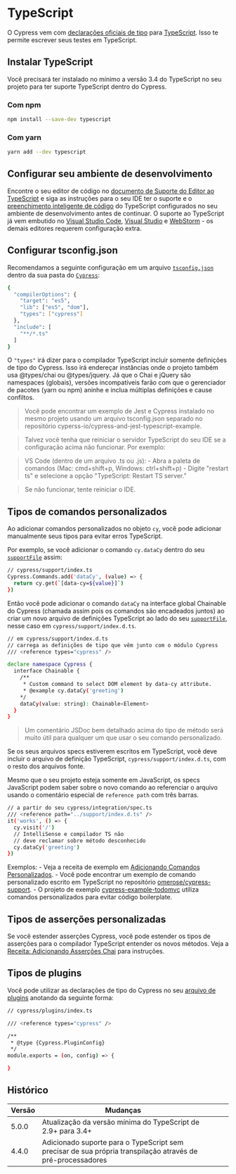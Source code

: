 # TypeScript

O Cypress vem com [declarações oficiais de tipo](https://github.com/cypress-io/cypress/tree/develop/cli/types) 
para [TypeScript](https://www.typescriptlang.org/). Isso te permite escrever seus testes em TypeScript.

## Instalar TypeScript

Você precisará ter instalado no mínimo a versão 3.4 do TypeScript no seu projeto para ter suporte TypeScript dentro do Cypress.

### Com npm

```bash
npm install --save-dev typescript
```

### Com yarn

```bash
yarn add --dev typescript
```

## Configurar seu ambiente de desenvolvimento

Encontre o seu editor de código no 
[documento de Suporte do Editor ao TypeScript](https://github.com/Microsoft/TypeScript/wiki/TypeScript-Editor-Support) 
e siga as instruções para o seu IDE ter o suporte e o 
[preenchimento inteligente de código](https://docs.cypress.io/guides/tooling/IDE-integration.html#Writing-Tests) 
do TypeScript configurados no seu ambiente de desenvolvimento antes de continuar. 
O suporte ao TypeScript já vem embutido no [Visual Studio Code](https://code.visualstudio.com/), 
[Visual Studio](https://visualstudio.microsoft.com/pt-br/) e [WebStorm](https://www.jetbrains.com/webstorm/) - os demais
editores requerem configuração extra.

## Configurar tsconfig.json

Recomendamos a seguinte configuração em um arquivo 
[`tsconfig.json`](http://www.typescriptlang.org/docs/handbook/tsconfig-json.html) 
dentro da sua pasta do [`Cypress`](https://docs.cypress.io/guides/core-concepts/writing-and-organizing-tests.html#Folder-Structure):

```bash
{
  "compilerOptions": {
    "target": "es5",
    "lib": ["es5", "dom"],
    "types": ["cypress"]
  },
  "include": [
    "**/*.ts"
  ]
}
```

O `"types"` irá dizer para o compilador TypeScript incluir somente definições de tipo do Cypress. Isso irá endereçar
instâncias onde o projeto também usa @types/chai ou @types/jquery. Já que o Chai e jQuery são namespaces (globais), 
versões incompatíveis farão com que o gerenciador de pacotes (yarn ou npm) aninhe e inclua múltiplas definições e cause confiltos.

> Você pode encontrar um exemplo de Jest e Cypress instalado no mesmo projeto usando um arquivo tsconfig.json separado 
no repositório cyperss-io/cypress-and-jest-typescript-example.

> Talvez você tenha que reiniciar o servidor TypeScript do seu IDE se a configuração acima não funcionar. Por exemplo:

> VS Code (dentro de um arquivo .ts ou .js):
    - Abra a paleta de comandos (Mac: cmd+shift+p, Windows: ctrl+shift+p)
    - Digite "restart ts" e selecione a opção "TypeScript: Restart TS server."

> Se não funcionar, tente reiniciar o IDE.

## Tipos de comandos personalizados

Ao adicionar comandos personalizados no objeto `cy`, você pode adicionar manualmente seus tipos para evitar erros TypeScript.

Por exemplo, se você adicionar o comando `cy.dataCy` dentro do seu 
[`supportFile`](https://docs.cypress.io/guides/references/configuration.html#Folders-Files) assim:

```bash
// cypress/support/index.ts
Cypress.Commands.add('dataCy', (value) => {
  return cy.get(`[data-cy=${value}]`)
})
```

Então você pode adicionar o comando `dataCy` na interface global Chainable do Cypress (chamada assim pois os comandos 
são encadeados juntos) ao criar um novo arquivo de definições TypeScript ao lado do seu 
[`supportFile`](https://docs.cypress.io/guides/references/configuration.html#Folders-Files), 
nesse caso em `cypress/support/index.d.ts`.

```bash
// em cypress/support/index.d.ts
// carrega as definições de tipo que vêm junto com o módulo Cypress
/// <reference types="cypress" />

declare namespace Cypress {
  interface Chainable {
    /**
     * Custom command to select DOM element by data-cy attribute.
     * @example cy.dataCy('greeting')
    */
    dataCy(value: string): Chainable<Element>
  }
}
```

> Um comentário JSDoc bem detalhado acima do tipo de método será muito útil para qualquer um que usar 
o seu comando personalizado.

Se os seus arquivos specs estiverem escritos em TypeScript, você deve incluir o arquivo de definição TypeScript,
`cypress/support/index.d.ts`, com o resto dos arquivos fonte.

Mesmo que o seu projeto esteja somente em JavaScript, os specs JavaScript podem saber sobre o novo comando ao 
referenciar o arquivo usando o comentário especial de `reference path` com três barras.

```bash
// a partir do seu cypress/integration/spec.ts
/// <reference path="../support/index.d.ts" />
it('works', () => {
  cy.visit('/')
  // IntelliSense e compilador TS não
  // deve reclamar sobre método desconhecido
  cy.dataCy('greeting')
})
```

Exemplos:
    - Veja a receita de exemplo em [Adicionando Comandos Personalizados](https://github.com/cypress-io/cypress-example-recipes#fundamentals).
    - Você pode encontrar um exemplo de comando personalizado escrito em TypeScript no repositório 
    [omerose/cypress-support](https://github.com/omerose/cypress-support).
    - O projeto de exemplo [cypress-example-todomvc](https://github.com/cypress-io/cypress-example-todomvc#custom-commands)
    utiliza comandos personalizados para evitar código boilerplate.

## Tipos de asserções personalizadas

Se você estender asserções Cypress, você pode estender os tipos de asserções para o compilador TypeScript entender 
os novos métodos. Veja a 
[Receita: Adicionando Asserções Chai](https://docs.cypress.io/examples/examples/recipes.html#Fundamentals)
para instruções.

## Tipos de plugins

Você pode utilizar as declarações de tipo do Cypress no seu 
[arquivo de plugins](https://docs.cypress.io/guides/tooling/plugins-guide.html#Use-Cases) anotando da seguinte forma:

```bash
// cypress/plugins/index.ts

/// <reference types="cypress" />

/**
 * @type {Cypress.PluginConfig}
 */
module.exports = (on, config) => {

}
```

## Histórico

| Versão | Mudanças                                                                                                   |   |   |   |
|--------|------------------------------------------------------------------------------------------------------------|---|---|---|
| 5.0.0  | Atualização da versão mínima do TypeScript de 2.9+ para 3.4+                                               |   |   |   |
| 4.4.0  | Adicionado suporte para o TypeScript sem precisar de sua própria transpilação através de pré-processadores |   |   |   |
